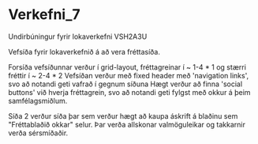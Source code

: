 # Verkefni_7
Undirbúningur fyrir lokaverkefni VSH2A3U


Vefsíða fyrir lokaverkefnið á að vera fréttasíða.

Forsíða vefsíðunnar verður í grid-layout, fréttagreinar í ~ 1-4 * 1 og stærri fréttir í ~ 2-4 * 2
Vefsíðan verður með fixed header með 'navigation links', svo að notandi geti vafrað í gegnum síðuna
Hægt verður að finna 'social buttons' við hverja fréttagrein, svo að notandi geti fylgst með okkur á þeim samfélagsmiðlum.

Síða 2 verður síða þar sem verður hægt að kaupa áskrift á blaðinu sem "Fréttablaðið okkar" selur. Þar verða allskonar valmöguleikar og takkarnir verða sérsmíðaðir.

